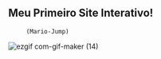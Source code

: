 ## Meu Primeiro Site Interativo!
         (Mario-Jump)
![ezgif com-gif-maker (14)](https://user-images.githubusercontent.com/118825037/206756599-a38321bd-dc91-4b27-8510-7caf379ff629.gif)
